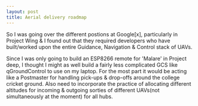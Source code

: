 ```yaml
---
layout: post
title: Aerial delivery roadmap
---
```

So I was going over the different postions at Google[x], particularly in Project Wing & I found out that they required developers
who have built/worked upon the entire Guidance, Navigation & Control stack of UAVs. 

<!--more-->

Since I was only going to build an ESP8266 remote for 'Malare' in Project deep, I thought I might as well build a fairly less complicated GCS like qGroundControl to use on my laptop. For the most part it would be acting like a Postmaster for handling pick-ups & drop-offs around the college cricket ground. Also need to incorporate the practice of allocating different altitudes for incoming & outgoing sorties of different UAVs(not simultaneously at the moment) for all hubs.
